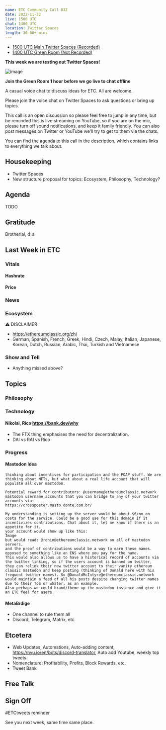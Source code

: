 ```yaml
---
name: ETC Community Call 032
date: 2022-11-32
live: 1500 UTC
chat: 1400 UTC
location: Twitter Spaces
length: 30-60+ mins
---
```


- [1500 UTC Main Twitter Spaces (Recorded)](https://twitter.com/i/spaces/1djGXlyDRlLGZ)
- [1400 UTC Green Room (Not Recorded)](https://twitter.com/i/spaces/1nAKErowZayGL)

**This week we are testing out Twitter Spaces!**

![image](https://user-images.githubusercontent.com/1696942/203037446-f32cb410-bdb8-4b49-8343-d63d2f5f5c55.png)

**Join the Green Room 1 hour before we go live to chat offline**

A casual voice chat to discuss ideas for ETC. All are welcome.

Please join the voice chat on Twitter Spaces to ask questions or bring up topics.

This call is an open discussion so please feel free to jump in any time, but be reminded this is live streaming on YouTube, so if you are on the mic, please turn off sound notifications, and keep it family friendly. You can also post messages on Twitter or YouTube we'll try to get to them via the chats.

You can find the agenda to this call in the description, which contains links to everything we talk about.

## Housekeeping

- Twitter Spaces
- New structure proposal for topics: Ecosystem, Philosophy, Technology?
 
## Agenda

TODO 

## Gratitude

Brotherlal, d_a

## Last Week in ETC

### Vitals

#### Hashrate

#### Price

### News

### Ecosystem

⚠️ DISCLAIMER

- https://ethereumclassic.org/zh/
- German, Spanish, French, Greek, Hindi, Czech, Malay, Italian, Japanese, Korean, Dutch, Russian, Arabic, Thai, Turkish and Vietnamese

### Show and Tell

- Anything missed above?

## Topics

### Philosophy

### Technology

#### Nikolai, Rico https://bank.dev/why

- The FTX thing emphasises the need for decentralization.
- DAI vs RAI vs Rico

### Progress

#### Mastodon Idea

```
thinking about incentives for participation and the POAP stuff. We are thinking about NFTs, but what about a real life account that will populate all over mastodon.

Potential reward for contributors: @username@ethereumclassic.network mastodon username accounts that you can bridge to any of your twitter accounts via:
https://crossposter.masto.donte.com.br/

My understanding is setting up the server would be about $6/mo on costs for the service. Could be a good use for this domain if it incentivizes contributions. Chat about it, let me know if there is an appetite for it.
your account would show up like this:
Image
but would read: @ronin@ethereumclassic.network on all of mastodon servers.
and the proof of contributions would be a way to earn these names. opposed to something like an ENS where you pay for the name.
This would also allows us to have a historical record of accounts via the twitter linking, so if the users account is banned on twitter, they can relink their new twitter account to their vanity ethereum classic mastodon and keep posting (thinking of Donald here with his frequent twitter names). So @DonaldMcIntyre@ethereumclassic.network would maintain a feed of all his posts despite changing twitter names due to their ToS or whater, as an example. 
Also perhaps we could brand/theme up the mastodon instance and give it an ETC feel for users.
```

#### MetaBrdige

- One channel to rule them all
- Discord, Telegram, Matrix, etc.

## Etcetera

- Web Updates, Automations, Auto-adding content, https://nvu.io/en/bots/discord-translator, Auto add Youtube, weekly top tweets
- Nomenclature: Profitability, Profits, Block Rewards, etc.
- Tweet Bank

## Free Talk

## Sign Off

#ETCtweets reminder

See you next week, same time same place.
